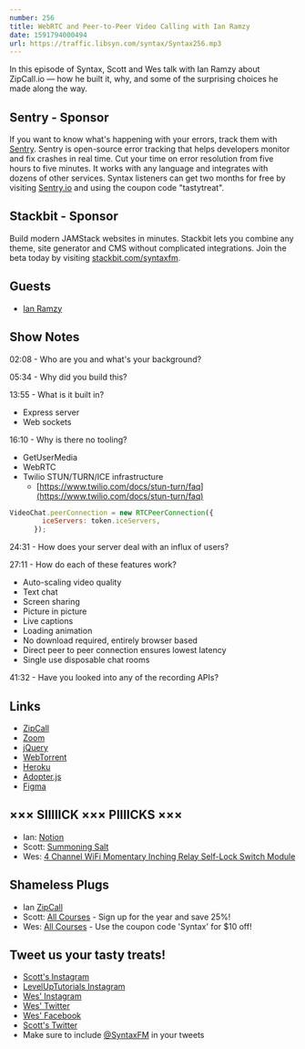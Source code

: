 ```yaml
---
number: 256
title: WebRTC and Peer-to-Peer Video Calling with Ian Ramzy
date: 1591794000494
url: https://traffic.libsyn.com/syntax/Syntax256.mp3
---
```


In this episode of Syntax, Scott and Wes talk with Ian Ramzy about ZipCall.io — how he built it, why, and some of the surprising choices he made along the way.

## Sentry - Sponsor
If you want to know what's happening with your errors, track them with [Sentry](https://sentry.io/). Sentry is open-source error tracking that helps developers monitor and fix crashes in real time. Cut your time on error resolution from five hours to five minutes. It works with any language and integrates with dozens of other services. Syntax listeners can get two months for free by visiting [Sentry.io](https://sentry.io/) and using the coupon code "tastytreat".

## Stackbit - Sponsor
Build modern JAMStack websites in minutes. Stackbit lets you combine any theme, site generator and CMS without complicated integrations. Join the beta today by visiting [stackbit.com/syntaxfm](https://www.stackbit.com/syntaxfm/).

## Guests
* [Ian Ramzy](https://ianramzy.com/)

## Show Notes

02:08 - Who are you and what's your background?

05:34 - Why did you build this?

13:55 - What is it built in?

* Express server
* Web sockets

16:10 - Why is there no tooling?

* GetUserMedia
* WebRTC
* Twilio STUN/TURN/ICE infrastructure
  * [https://www.twilio.com/docs/stun-turn/faq](https://www.twilio.com/docs/stun-turn/faq)

```jsx
VideoChat.peerConnection = new RTCPeerConnection({
        iceServers: token.iceServers,
      });
```

24:31 - How does your server deal with an influx of users?

27:11 - How do each of these features work?

* Auto-scaling video quality
* Text chat
* Screen sharing
* Picture in picture
* Live captions
* Loading animation
* No download required, entirely browser based
* Direct peer to peer connection ensures lowest latency
* Single use disposable chat rooms

41:32 - Have you looked into any of the recording APIs?

## Links
* [ZipCall](https://github.com/ianramzy/decentralized-video-chat)
* [Zoom](https://zoom.us/)
* [jQuery](https://jquery.com/)
* [WebTorrent](https://webtorrent.io/)
* [Heroku](https://www.heroku.com/)
* [Adopter.js](https://github.com/webrtc/adapter)
* [Figma](https://www.figma.com/)

## ××× SIIIIICK ××× PIIIICKS ×××
* Ian: [Notion](https://www.notion.so/)
* Scott: [Summoning Salt](https://www.youtube.com/channel/UCtUbO6rBht0daVIOGML3c8w)
* Wes: [4 Channel WiFi Momentary Inching Relay Self-Lock Switch Module](https://amzn.to/3e4WfE4)

## Shameless Plugs
* Ian [ZipCall](https://zipcall.io/)
* Scott: [All Courses](https://www.leveluptutorials.com/pro) - Sign up for the year and save 25%!
* Wes: [All Courses](https://wesbos.com/courses/) - Use the coupon code 'Syntax' for $10 off!

## Tweet us your tasty treats!
* [Scott's Instagram](https://www.instagram.com/stolinski/)
* [LevelUpTutorials Instagram](https://www.instagram.com/LevelUpTutorials/)
* [Wes' Instagram](https://www.instagram.com/wesbos/)
* [Wes' Twitter](https://twitter.com/wesbos)
* [Wes' Facebook](https://www.facebook.com/wesbos.developer)
* [Scott's Twitter](https://twitter.com/stolinski)
* Make sure to include [@SyntaxFM](https://twitter.com/SyntaxFM) in your tweets